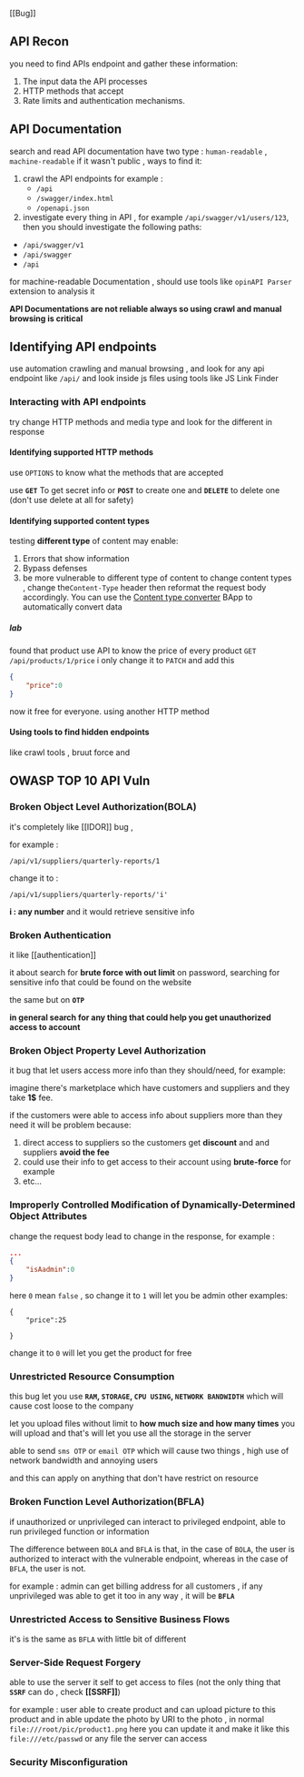 [[Bug]]

## API Recon

you need to find APIs endpoint and gather these information:
1. The input data the API processes
2. HTTP methods that accept 
3. Rate limits and authentication mechanisms.
## API Documentation
search and read API documentation 
have two type : `human-readable` , `machine-readable` 
if it wasn't public , ways to find it:
1. crawl the API endpoints
   for example :
   - `/api`
   -  `/swagger/index.html`
   - `/openapi.json`
 2. investigate every thing in API , for example `/api/swagger/v1/users/123`, then you should investigate the following paths:
- `/api/swagger/v1`
-  `/api/swagger`
- `/api`

for machine-readable Documentation , should use tools like `opinAPI Parser` extension to analysis it 

**API Documentations are  not reliable always so using crawl and manual browsing is critical**

## Identifying API endpoints

use automation crawling and manual browsing , and look for any api endpoint like `/api/` and look inside js files using tools like JS Link Finder


### Interacting with API endpoints

try change HTTP methods and media type and look for the different in response 

#### Identifying supported HTTP methods

use `OPTIONS` to know what the methods that are accepted

use **`GET`** To get secret info or  **`POST`** to create one and **`DELETE`** to delete one (don't use delete at all for safety)

#### Identifying supported content types

testing **different type** of content may enable:
1. Errors that show information
2. Bypass defenses
3. be more vulnerable to different type of content 
to change content types , change the`Content-Type` header then reformat the request body accordingly. You can use the [Content type converter](https://portswigger.net/bappstore/db57ecbe2cb7446292a94aa6181c9278) BApp to automatically convert data

##### lab
found that product use API to know the price of every product 
`GET /api/products/1/price`
i only change it to `PATCH`
and add this 
```json
{
	"price":0
}

```
now it free for everyone. using another HTTP method  

#### Using tools to find hidden endpoints
like crawl tools , bruut force and 

## OWASP TOP 10 API Vuln

### Broken Object Level Authorization(BOLA)

it's completely like [[IDOR]] bug , 

for example :
```
/api/v1/suppliers/quarterly-reports/1
```

change it to :
```
/api/v1/suppliers/quarterly-reports/'i'
```

**i : any number** and it would retrieve sensitive info 

### Broken Authentication
it like [[authentication]] 

it about search for **brute force with out limit** on password, searching for sensitive info that could be found on the website 

the same but on **`OTP`**  

**in general search for any thing that could help you get unauthorized access to account**

###  Broken Object Property Level Authorization
it bug that let users access more info than they should/need, for example:

imagine there's marketplace which have customers and suppliers and they take **1$** fee.

if the customers were able to access info about suppliers more than they need it will be problem because:
1. direct access to suppliers so the customers get **discount** and and suppliers **avoid the fee**
2. could use their info to get access to their account using **brute-force** for example 
3.  etc...

### Improperly Controlled Modification of Dynamically-Determined Object Attributes

change the request body lead to change in the response, for example :

```json
...
{
	"isAadmin":0
}

```
here `0` mean `false` , so change it to `1`
will let you be admin
other examples:
```
{
	"price":25 

}
```
change it to `0` will let you get the product for free 

### Unrestricted Resource Consumption
this bug let you use **`RAM`, `STORAGE`, `CPU USING`, `NETWORK BANDWIDTH`**
which will cause cost loose to the company

let you upload files without limit to **how much size and how many times** you will upload
and that's will let you use all the storage in the server

able to send `sms OTP` or `email OTP` which will cause two things , high use of network bandwidth and annoying users

and this can apply on anything that don't have restrict on resource 

### Broken Function Level Authorization(BFLA)
if unauthorized or unprivileged can interact to privileged endpoint, able to run privileged function or information

The difference between `BOLA` and `BFLA` is that, in the case of `BOLA`, the user is authorized to interact with the vulnerable endpoint, whereas in the case of `BFLA`, the user is not.

for example :
admin can get billing address for all customers , if any unprivileged was able to get it too in any way , it will be **`BFLA`** 

### Unrestricted Access to Sensitive Business Flows
it's is the same as  `BFLA` 
with little bit of different 
### Server-Side Request Forgery

able to use the server it self to get access to files (not the only thing that **`SSRF`** can do , check **[[SSRF]]**)

for example :
user able to create product and can upload picture to this product and in able update the photo by URI to the photo , in normal `file:///root/pic/product1.png`
here you can update it and make it like this `file:///etc/passwd` or any file the server can access

### Security Misconfiguration

